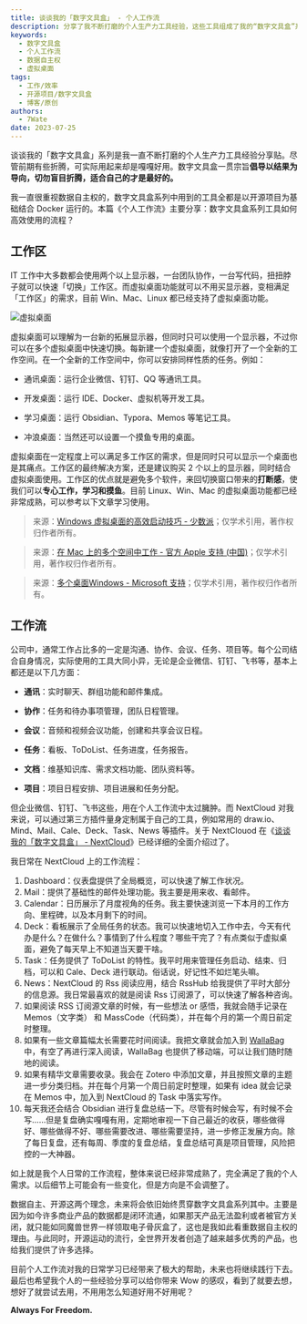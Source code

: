 ```yaml
---
title: 谈谈我的「数字文具盒」 - 个人工作流
description: 分享了我不断打磨的个人生产力工具经验，这些工具组成了我的“数字文具盒”系列。强调了以结果为导向的原则，警告读者不要盲目折腾，而是要选择适合自己的工具。
keywords:
  - 数字文具盒
  - 个人工作流
  - 数据自主权
  - 虚拟桌面
tags:
  - 工作/效率
  - 开源项目/数字文具盒
  - 博客/原创
authors:
  - 7Wate
date: 2023-07-25
---
```


谈谈我的「数字文具盒」系列是我一直不断打磨的个人生产力工具经验分享贴。尽管前期有些折腾，可实际用起来却是嘎嘎好用。数字文具盒一贯宗旨**倡导以结果为导向，切勿盲目折腾，适合自己的才是最好的。**

我一直很重视数据自主权的，数字文具盒系列中用到的工具全都是以开源项目为基础结合 Docker 运行的。本篇《个人工作流》主要分享：数字文具盒系列工具如何高效使用的流程？

## 工作区

IT 工作中大多数都会使用两个以上显示器，一台团队协作，一台写代码，扭扭脖子就可以快速「切换」工作区。而虚拟桌面功能就可以不用买显示器，变相满足「工作区」的需求，目前 Win、Mac、Linux 都已经支持了虚拟桌面功能。

![虚拟桌面](https://static.7wate.com/img/2023/07/25/761b13aa5c086.png)

虚拟桌面可以理解为一台新的拓展显示器，但同时只可以使用一个显示器，不过你可以在多个虚拟桌面中快速切换。每新建一个虚拟桌面，就像打开了一个全新的工作空间。在一个全新的工作空间中，你可以安排同样性质的任务。例如：

- 通讯桌面：运行企业微信、钉钉、QQ 等通讯工具。

- 开发桌面：运行 IDE、Docker、虚拟机等开发工具。

- 学习桌面：运行 Obsidian、Typora、Memos 等笔记工具。

- 冲浪桌面：当然还可以设置一个摸鱼专用的桌面。

虚拟桌面在一定程度上可以满足多工作区的需求，但是同时只可以显示一个桌面也是其痛点。工作区的最终解决方案，还是建议购买 2 个以上的显示器，同时结合虚拟桌面使用。工作区的优点就是避免多个软件，来回切换窗口带来的**打断感**，使我们可以**专心工作，学习和摸鱼**。目前 Linux、Win、Mac 的虚拟桌面功能都已经非常成熟，可以参考以下文章学习使用。

> 来源：[Windows 虚拟桌面的高效启动技巧 - 少数派](https://sspai.com/post/45594)；仅学术引用，著作权归作者所有。

> 来源：[在 Mac 上的多个空间中工作 - 官方 Apple 支持 (中国)](https://support.apple.com/zh-cn/guide/mac-help/mh14112/mac)；仅学术引用，著作权归作者所有。

> 来源：[多个桌面Windows - Microsoft 支持](https://support.microsoft.com/zh-cn/windows/%E5%A4%9A%E4%B8%AA%E6%A1%8C%E9%9D%A2windows-36f52e38-5b4a-557b-2ff9-e1a60c976434)；仅学术引用，著作权归作者所有。

## 工作流

公司中，通常工作占比多的一定是沟通、协作、会议、任务、项目等。每个公司结合自身情况，实际使用的工具大同小异，无论是企业微信、钉钉、飞书等，基本上都还是以下几方面：

- **通讯**：实时聊天、群组功能和邮件集成。

- **协作**：任务和待办事项管理，团队日程管理。

- **会议**：音频和视频会议功能，创建和共享会议日程。

- **任务**：看板、ToDoList、任务进度，任务报告。

- **文档**：维基知识库、需求文档功能、团队资料等。

- **项目**：项目日程安排、项目进展和任务分配。

但企业微信、钉钉、飞书这些，用在个人工作流中太过臃肿。而 NextCloud 对我来说，可以通过第三方插件量身定制属于自己的工具，例如常用的 draw.io、Mind、Mail、Cale、Deck、Task、News 等插件。关于 NextClouod 在《[谈谈我的「数字文具盒」 - NextCloud](http://blog.7wate.com/?p=95)》已经详细的全面介绍过了。

我日常在 NextCloud 上的工作流程：

1. Dashboard：仪表盘提供了全局概览，可以快速了解工作状况。
2. Mail：提供了基础性的邮件处理功能。我主要是用来收、看邮件。
3. Calendar：日历展示了月度视角的任务。我主要快速浏览一下本月的工作方向、里程碑，以及本月剩下的时间。
4. Deck：看板展示了全局任务的状态。我可以快速地切入工作中去，今天有代办是什么？在做什么？事情到了什么程度？哪些干完了？有点类似于虚拟桌面，避免了每天早上不知道当天要干啥。
5. Task：任务提供了 ToDoList 的特性。我平时用来管理任务启动、结束、归档，可以和 Cale、Deck 进行联动。俗话说，好记性不如烂笔头嘛。
6. News：NextCloud 的 Rss 阅读应用，结合 RssHub 给我提供了平时大部分的信息源。我日常最喜欢的就是阅读 Rss 订阅源了，可以快速了解各种咨询。
7. 如果阅读 RSS 订阅源文章的时候，有一些想法 or 感悟，我就会随手记录在 Memos（文字类） 和 MassCode（代码类），并在每个月的第一个周日前定时整理。
8. 如果有一些文章篇幅太长需要花时间阅读。我把文章就会加入到 [WallaBag](https://github.com/wallabag/wallabag) 中，有空了再进行深入阅读，WallaBag 也提供了移动端，可以让我们随时随地的阅读。
9. 如果有精华文章需要收录。我会在 Zotero 中添加文章，并且按照文章的主题进一步分类归档。并在每个月第一个周日前定时整理，如果有 idea 就会记录在 Memos 中，加入到 NextCloud 的 Task 中落实写作。
10. 每天我还会结合 Obsidian 进行复盘总结一下。尽管有时候会写，有时候不会写……但是复盘确实嘎嘎有用，定期地审视一下自己最近的收获，哪些做得好、哪些做得不好、哪些需要改进、哪些需要坚持，进一步修正发展方向。除了每日复盘，还有每周、季度的复盘总结，复盘总结可真是项目管理，风险把控的一大神器。

如上就是我个人日常的工作流程，整体来说已经非常成熟了，完全满足了我的个人需求。以后细节上可能会有一些变化，但是方向是不会调整了。

数据自主、开源这两个理念，未来将会依旧始终贯穿数字文具盒系列其中。主要是因为如今许多商业产品的数据都是闭环流通，如果那天产品无法盈利或者被官方关闭，就只能如同魔兽世界一样领取电子骨灰盒了，这也是我如此看重数据自主权的理由。与此同时，开源运动的流行，全世界开发者创造了越来越多优秀的产品，也给我们提供了许多选择。

目前个人工作流对我的日常学习已经带来了极大的帮助，未来也将继续践行下去。最后也希望我个人的一些经验分享可以给你带来 Wow 的感叹，看到了就要去想，想好了就尝试去用，不用用怎么知道好用不好用呢？

**Always For Freedom.**
